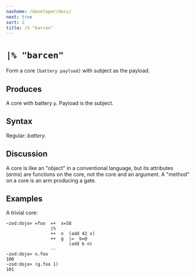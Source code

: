 ```yaml
---
navhome: /developer/docs/
next: true
sort: 2
title: |% "barcen"
---
```


# `|% "barcen"`

Form a core `[battery payload]` with subject as the payload.

## Produces

A core with battery `p`.  Payload is the subject.

## Syntax

Regular: *battery*.

## Discussion

A core is like an "object" in a conventional language, but its
attributes (_arms_) are functions on the core, not the core and
an argument.  A "method" on a core is an arm producing a gate.

## Examples

A trivial core:

```
~zod:dojo> =foo  =+  x=58
                 |%
                 ++  n  (add 42 x)
                 ++  g  |=  b=@
                        (add b n)
                 --
~zod:dojo> n.foo
100
~zod:dojo> (g.foo 1)
101
```

